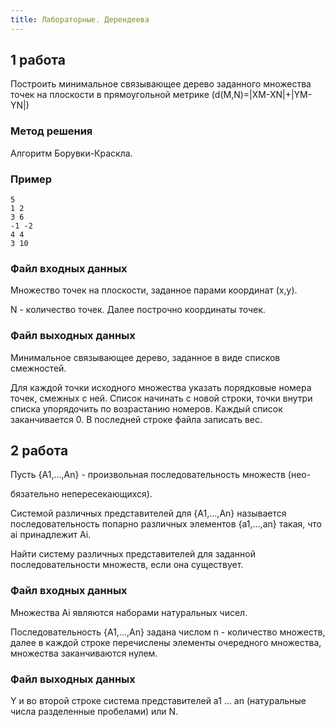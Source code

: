 ```yaml
---
title: Лабораторные. Дерендеева
---
```


## 1 работа

Построить минимальное связывающее дерево заданного множества точек на плоскости в прямоугольной метрике (d(M,N)=\|XM-XN\|+\|YM-YN\|)

### Метод решения

Алгоритм Борувки-Краскла.

### Пример

```
5
1 2
3 6
-1 -2
4 4
3 10
```

### Файл входных данных

Множество точек  на плоскости,  заданное парами координат (x,y).

N - количество точек. Далее построчно координаты точек.

### Файл выходных данных

Минимальное связывающее  дерево,  заданное в виде списков смежностей.

Для каждой точки исходного  множества  указать  порядковые  номера  точек, смежных с ней.  Список начинать с новой строки, точки внутри списка упорядочить по возрастанию номеров.  Каждый список заканчивается 0. В последней строке файла записать вес.

## 2 работа

Пусть {A1,...,An} - пpоизвольная последовательность множеств (нео-

бязательно непеpесекающихся).

Системой pазличных  пpедставителей  для   {A1,...,An}   называется последовательность  попаpно pазличных элементов {a1,...,an} такая,  что ai пpинадлежит Ai.

Найти систему pазличных пpедставителей для заданной последовательности множеств, если она существует.

### Файл входных данных

Множества Ai являются наборами натуральных чисел.

Последовательность {A1,...,An}  задана  числом n - количество множеств, далее в каждой строке перечислены элементы очередного множества, множества заканчиваются нулем.

### Файл выходных данных

Y и во второй строке система представителей a1 ... an (натуральные числа разделенные пробелами) или N.